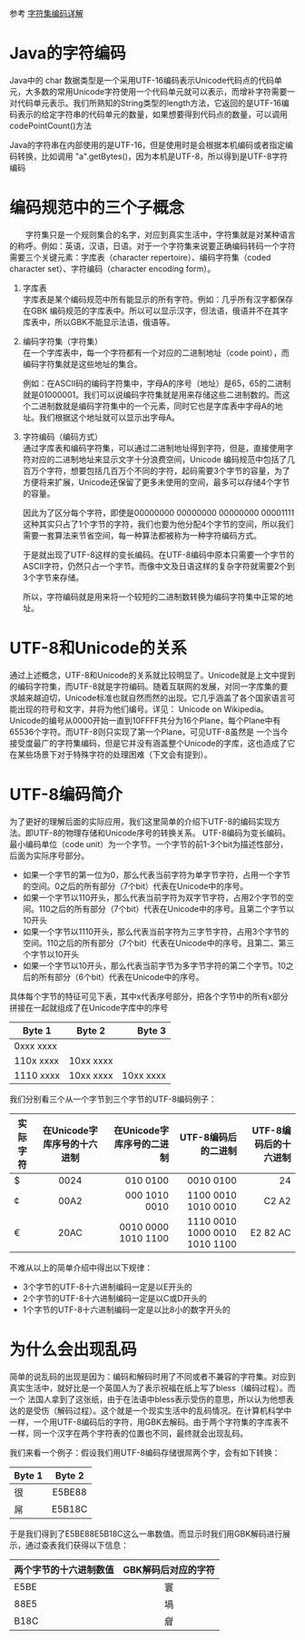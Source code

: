 参考 [字符集编码详解](https://blog.csdn.net/qq_42068856/article/details/83792174)
# Java的字符编码
Java中的 char 数据类型是一个采用UTF-16编码表示Unicode代码点的代码单元，大多数的常用Unicode字符使用一个代码单元就可以表示，而增补字符需要一对代码单元表示。我们所熟知的String类型的length方法，它返回的是UTF-16编码表示的给定字符串的代码单元的数量，如果想要得到代码点的数量，可以调用codePointCount()方法

Java的字符串在内部使用的是UTF-16，但是使用时是会根据本机编码或者指定编码转换，比如调用 "a".getBytes()，因为本机是UTF-8，所以得到是UTF-8字符编码

# 编码规范中的三个子概念
&emsp;&emsp;字符集只是一个规则集合的名字，对应到真实生活中，字符集就是对某种语言的称呼。例如：英语，汉语，日语。对于一个字符集来说要正确编码转码一个字符
需要三个关键元素：字库表（character repertoire）、编码字符集（coded character set）、字符编码（character encoding form）。

1. 字库表  
   字库表是某个编码规范中所有能显示的所有字符。例如：几乎所有汉字都保存在GBK 编码规范的字库表中。所以可以显示汉字，但法语，俄语并不在其字库表中，所以GBK不能显示法语，俄语等。

2. 编码字符集（字符集）  
    在一个字库表中，每一个字符都有一个对应的二进制地址（code point），而编码字符集就是这些地址的集合。

    例如：在ASCII码的编码字符集中，字母A的序号（地址）是65，65的二进制就是01000001。我们可以说编码字符集就是用来存储这些二进制数的。而这个二进制数就是编码字符集中的一个元素，同时它也是字库表中字母A的地址。我们根据这个地址就可以显示出字母A。

3. 字符编码（编码方式）  
    通过字库表和编码字符集，可以通过二进制地址得到字符，但是，直接使用字符对应的二进制地址来显示文字十分浪费空间，Unicode 编码规范中包括了几百万个字符，想要包括几百万个不同的字符，起码需要3个字节的容量，为了方便将来扩展，Unicode还保留了更多未使用的空间，最多可以存储4个字节的容量。
    
    因此为了区分每个字符，即使是00000000 00000000 00000000 00001111这种其实只占了1个字节的字符，我们也要为他分配4个字节的空间，所以我们需要一套算法来节省空间，每一种算法都被称为一种字符编码方式。

    于是就出现了UTF-8这样的变长编码。在UTF-8编码中原本只需要一个字节的ASCII字符，仍然只占一个字节。而像中文及日语这样的复杂字符就需要2个到3个字节来存储。

    所以，字符编码就是用来将一个较短的二进制数转换为编码字符集中正常的地址。

# UTF-8和Unicode的关系
通过上述概念，UTF-8和Unicode的关系就比较明显了。Unicode就是上文中提到的编码字符集，而UTF-8就是字符编码。随着互联网的发展，对同一字库集的要求越来越迫切，Unicode标准也就自然而然的出现。它几乎涵盖了各个国家语言可能出现的符号和文字，并将为他们编号。详见：
Unicode on Wikipedia。Unicode的编号从0000开始一直到10FFFF共分为16个Plane，每个Plane中有65536个字符。而UTF-8则只实现了第一个Plane，可见UTF-8虽然是
一个当今接受度最广的字符集编码，但是它并没有涵盖整个Unicode的字库，这也造成了它在某些场景下对于特殊字符的处理困难（下文会有提到）。  

# UTF-8编码简介
为了更好的理解后面的实际应用，我们这里简单的介绍下UTF-8的编码实现方法。即UTF-8的物理存储和Unicode序号的转换关系。
UTF-8编码为变长编码。最小编码单位（code unit）为一个字节。一个字节的前1-3个bit为描述性部分，后面为实际序号部分。

* 如果一个字节的第一位为0，那么代表当前字符为单字节字符，占用一个字节的空间。0之后的所有部分（7个bit）代表在Unicode中的序号。
* 如果一个字节以110开头，那么代表当前字符为双字节字符，占用2个字节的空间。110之后的所有部分（7个bit）代表在Unicode中的序号。且第二个字节以10开头
* 如果一个字节以1110开头，那么代表当前字符为三字节字符，占用3个字节的空间。110之后的所有部分（7个bit）代表在Unicode中的序号。且第二、第三个字节以10开头
* 如果一个字节以10开头，那么代表当前字节为多字节字符的第二个字节。10之后的所有部分（6个bit）代表在Unicode中的序号。  

具体每个字节的特征可见下表，其中x代表序号部分，把各个字节中的所有x部分拼接在一起就组成了在Unicode字库中的序号

| Byte 1 | Byte 2 | Byte 3 | 
| - | :-: | -: | 
| 0xxx xxxx | |  | 
| 110x xxxx | 10xx xxxx |  | 
| 1110 xxxx | 10xx xxxx | 10xx xxxx |

我们分别看三个从一个字节到三个字节的UTF-8编码例子：

| 实际字符 | 在Unicode字库序号的十六进制 | 在Unicode字库序号的二进制 | UTF-8编码后的二进制 | UTF-8编码后的十六进制 |
| - | :-: | -: | -: | -: | 
| $ | 0024 | 010 0100 | 0010 0100 | 24 |
| ¢ | 00A2 | 	000 1010 0010 | 1100 0010 1010 0010 | C2 A2 |
| € | 20AC | 0010 0000 1010 1100 | 1110 0010 1000 0010 1010 1100 | E2 82 AC |

不难从以上的简单介绍中得出以下规律：

* 3个字节的UTF-8十六进制编码一定是以E开头的
* 2个字节的UTF-8十六进制编码一定是以C或D开头的
* 1个字节的UTF-8十六进制编码一定是以比8小的数字开头的

# 为什么会出现乱码

简单的说乱码的出现是因为：编码和解码时用了不同或者不兼容的字符集。对应到真实生活中，就好比是一个英国人为了表示祝福在纸上写了bless（编码过程）。而一个
法国人拿到了这张纸，由于在法语中bless表示受伤的意思，所以认为他想表达的是受伤（解码过程）。这个就是一个现实生活中的乱码情况。在计算机科学中一样，一个用UTF-8编码后的字符，用GBK去解码。由于两个字符集的字库表不一样，同一个汉字在两个字符表的位置也不同，最终就会出现乱码。

我们来看一个例子：假设我们用UTF-8编码存储很屌两个字，会有如下转换：

| Byte 1 | Byte 2 |
| - | :-: |
| 很 | E5BE88 |
| 屌 | E5B18C |

于是我们得到了E5BE88E5B18C这么一串数值。而显示时我们用GBK解码进行展示，通过查表我们获得以下信息：

| 两个字节的十六进制数值 | GBK解码后对应的字符 | 
| - | :-: |
| E5BE | 寰 |
| 88E5 | 堝 |
| B18C | 睂 |
